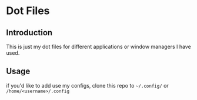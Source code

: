 # Dot Files

## Introduction
This is just my dot files for different applications or window managers I have used.

## Usage
if you'd like to add use my configs, clone this repo to `~/.config/` or `/home/<username>/.config`
